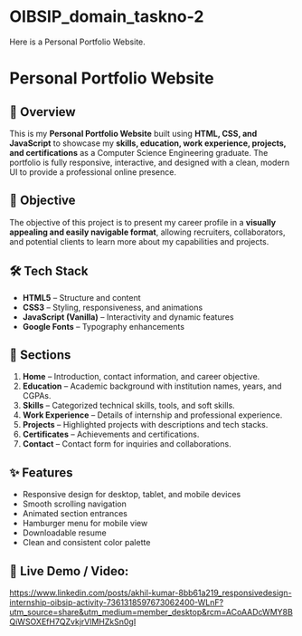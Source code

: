 # OIBSIP_domain_taskno-2
Here is a Personal Portfolio Website.

# Personal Portfolio Website

## 📌 Overview
This is my **Personal Portfolio Website** built using **HTML, CSS, and JavaScript** to showcase my **skills, education, work experience, projects, and certifications** as a Computer Science Engineering graduate. The portfolio is fully responsive, interactive, and designed with a clean, modern UI to provide a professional online presence.

## 🎯 Objective
The objective of this project is to present my career profile in a **visually appealing and easily navigable format**, allowing recruiters, collaborators, and potential clients to learn more about my capabilities and projects.

## 🛠️ Tech Stack
- **HTML5** – Structure and content
- **CSS3** – Styling, responsiveness, and animations
- **JavaScript (Vanilla)** – Interactivity and dynamic features
- **Google Fonts** – Typography enhancements

## 📂 Sections
1. **Home** – Introduction, contact information, and career objective.
2. **Education** – Academic background with institution names, years, and CGPAs.
3. **Skills** – Categorized technical skills, tools, and soft skills.
4. **Work Experience** – Details of internship and professional experience.
5. **Projects** – Highlighted projects with descriptions and tech stacks.
6. **Certificates** – Achievements and certifications.
7. **Contact** – Contact form for inquiries and collaborations.

## ✨ Features
- Responsive design for desktop, tablet, and mobile devices
- Smooth scrolling navigation
- Animated section entrances
- Hamburger menu for mobile view
- Downloadable resume
- Clean and consistent color palette

## 🚀 Live Demo / Video:
https://www.linkedin.com/posts/akhil-kumar-8bb61a219_responsivedesign-internship-oibsip-activity-7361318597673062400-WLnF?utm_source=share&utm_medium=member_desktop&rcm=ACoAADcWMY8BQiWSOXEfH7QZvkjrVlMHZkSn0gI

